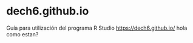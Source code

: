 # dech6.github.io
Guía para utilización del programa R Studio  https://dech6.github.io/
hola como estan?
